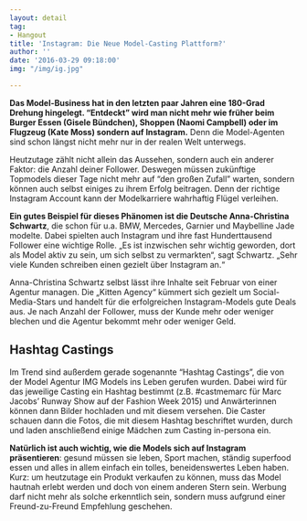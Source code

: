 ```yaml
---
layout: detail
tag:
- Hangout
title: 'Instagram: Die Neue Model-Casting Plattform?'
author: ''
date: '2016-03-29 09:18:00'
img: "/img/ig.jpg"

---
```

**Das Model-Business hat in den letzten paar Jahren eine 180-Grad Drehung hingelegt. “Entdeckt” wird man nicht mehr wie früher beim Burger Essen (Gisele Bündchen), Shoppen (Naomi Campbell) oder im Flugzeug (Kate Moss) sondern auf Instagram.** Denn die Model-Agenten sind schon längst nicht mehr nur in der realen Welt unterwegs.

Heutzutage zählt nicht allein das Aussehen, sondern auch ein anderer Faktor: die Anzahl deiner Follower. Deswegen müssen zukünftige Topmodels dieser Tage nicht mehr auf “den großen Zufall” warten, sondern können auch selbst einiges zu ihrem Erfolg beitragen. Denn der richtige Instagram Account kann der Modelkarriere wahrhaftig Flügel verleihen.

**Ein gutes Beispiel für dieses Phänomen ist die Deutsche Anna-Christina Schwartz**, die schon für u.a. BMW, Mercedes, Garnier und Maybelline Jade modelte. Dabei spielten auch Instagram und ihre fast Hunderttausend Follower eine wichtige Rolle. „Es ist inzwischen sehr wichtig geworden, dort als Model aktiv zu sein, um sich selbst zu vermarkten“, sagt Schwartz. „Sehr viele Kunden schreiben einen gezielt über Instagram an.“

Anna-Christina Schwartz selbst lässt ihre Inhalte seit Februar von einer Agentur managen. Die „Kitten Agency“ kümmert sich gezielt um Social-Media-Stars und handelt für die erfolgreichen Instagram-Models gute Deals aus. Je nach Anzahl der Follower, muss der Kunde mehr oder weniger blechen und die Agentur bekommt mehr oder weniger Geld.

## Hashtag Castings

Im Trend sind außerdem gerade sogenannte “Hashtag Castings”, die von der Model Agentur IMG Models ins Leben gerufen wurden. Dabei wird für das jeweilige Casting ein Hashtag bestimmt (z.B. #castmemarc für Marc Jacobs’ Runway Show auf der Fashion Week 2015) und Anwärterinnen können dann Bilder hochladen und mit diesem versehen. Die Caster schauen dann die Fotos, die mit diesem Hashtag beschriftet wurden, durch und laden anschließend einige Mädchen zum Casting in-persona ein.

**Natürlich ist auch wichtig, wie die Models sich auf Instagram präsentieren**: gesund müssen sie leben, Sport machen, ständig superfood essen und alles in allem einfach ein tolles, beneidenswertes Leben haben. Kurz: um heutzutage ein Produkt verkaufen zu können, muss das Model hautnah erlebt werden und doch von einem anderen Stern sein. Werbung darf nicht mehr als solche erkenntlich sein, sondern muss aufgrund einer Freund-zu-Freund Empfehlung geschehen.